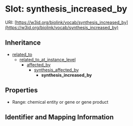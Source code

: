 # Slot: synthesis_increased_by

URI: [https://w3id.org/biolink/vocab/synthesis_increased_by](https://w3id.org/biolink/vocab/synthesis_increased_by)




## Inheritance

* [related_to](related_to.md)
    * [related_to_at_instance_level](related_to_at_instance_level.md)
        * [affected_by](affected_by.md)
            * [synthesis_affected_by](synthesis_affected_by.md)
                * **synthesis_increased_by**



## Properties

 * Range: chemical entity or gene or gene product



## Identifier and Mapping Information





